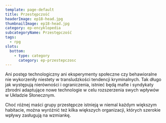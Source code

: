 ```yaml
---
template: page-default
title: Przestępczość
headerImage: ep18-head.jpg
thumbnailImage: ep18-head.jpg
category: ep-encyklopedia
subcategoryName: Przestępczość
tags:
  - rpg
slots:
  bottom:
    - type: category
      category: ep-przestepczosc
---
```

Ani postęp technologiczny ani eksperymenty społeczne czy behawioralne nie wykorzeniły niestety w transludzkości tendencji kryminalnych. Tak długo jak występują nierówności i ograniczenia, istnieć będą mafie i syndykaty zbrodni adaptujące nowe technologie w celu rozszerzenia swych wpływów w Układzie Słonecznym.

Choć różnej maści grupy przestępcze istnieją w niemal każdym większym habitacie, można wyróżnić też kilka większych organizacji, których szerokie wpływy zasługują na wzmiankę.
